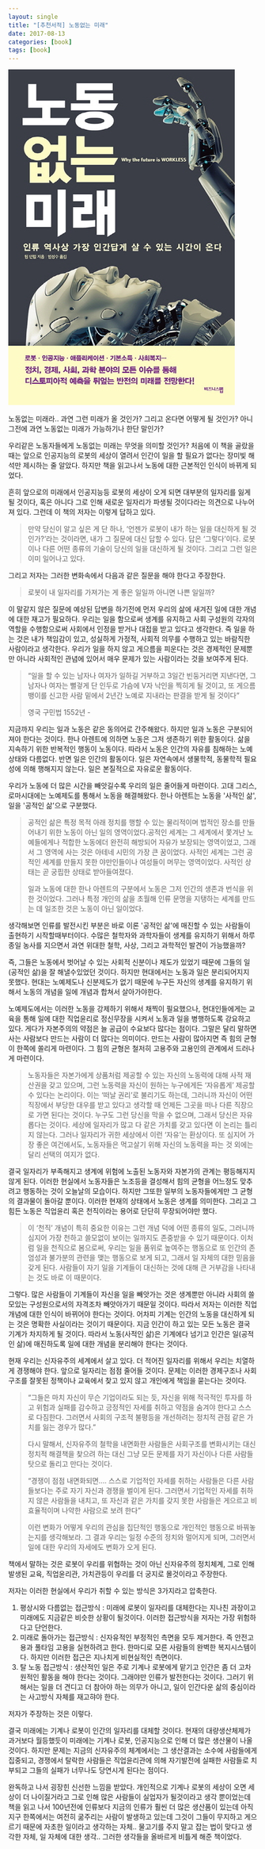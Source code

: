 ```yaml
---
layout: single
title: "[추천서적] 노동없는 미래"
date: 2017-08-13
categories: [book]
tags: [book]
---
```


![breath](/assets/images/nowork.jpg)

노동없는 미래라.. 과연 그런 미래가 올 것인가? 그리고 온다면 어떻게 될 것인가? 아니 그전에 과연 노동없는 미래가 가능하기나 한단 말인가?

우리같은 노동자들에게 노동없는 미래는 무엇을 의미할 것인가? 처음에 이 책을 골랐을 때는 앞으로 인공지능의 로봇의 세상이 열려서 인간이 일을 할 필요가 없다는 장미빛 해석만 제시하는 줄 알았다. 하지만 책을 읽고나서 노동에 대한 근본적인 인식이 바뀌게 되었다.

흔히 앞으로의 미래에서 인공지능등 로봇의 세상이 오게 되면 대부분의 일자리를 잃게 될 것이다, 혹은 아니다 그로 인해 새로운 일자리가 파생될 것이다라는 의견으로 나누어져 있다. 그런데 이 책의 저자는 이렇게 답하고 있다.

> 만약 당신이 알고 싶은 게 단 하나, ‘언젠가 로봇이 내가 하는 일을 대신하게 될 것인가?’라는 것이라면, 내가 그 질문에 대신 답할 수 있다. 답은 ‘그렇다’이다. 로봇이나 다른 어떤 종류의 기술이 당신의 일을 대신하게 될 것이다. 그리고 그런 일은 이미 일어나고 있다.

그리고 저자는 그러한 변화속에서 다음과 같은 질문을 해야 한다고 주장한다.

> 로봇이 내 일자리를 가져가는 게 좋은 일일까 아니면 나쁜 일일까?

이 말같지 않은 질문에 예상된 답변을 하기전에 먼저 우리의 삶에 새겨진 일에 대한 개념에 대한 재고가 필요하다. 우리는 일을 함으로써 생계를 유지하고 사회 구성원의 각자의 역할을 수행함으로써 사회에서 인정을 받거나 대접을 받고 있다고 생각한다. 즉 일을 하는 것은 내가 책임감이 있고, 성실하게 가정적, 사회적 의무를 수행하고 있는 바람직한 사람이라고 생각한다. 우리가 일을 하지 않고 게으름을 피운다는 것은 경제적인 문제뿐만 아니라 사회적인 관념에 있어서 매우 문제가 있는 사람이라는 것을 보여주게 된다.

> “일을 할 수 있는 남자나 여자가 일하길 거부하고 3일간 빈둥거리면 지낸다면, 그 남자나 여자는 뻘겋게 단 인두로 가슴에 V자 낙인을 찍히게 될 것이고, 또 게으름뱅이를 신고한 사람 밑에서 2년간 노예로 지내라는 판결을 받게 될 것이다”
>
> 영국 구민법 1552년 -

지금까지 우리는 일과 노동은 같은 동의어로 간주해왔다. 하지만 일과 노동은 구분되어져야 한다는 것이다. 한나 아렌트에 의하면 노동은 그저 생존하기 위한 활동이다. 삶을 지속하기 위한 반복적인 행동이 노동이다. 따라서 노동은 인간의 자유를 침해하는 노예상태와 다름없다. 반면 일은 인간의 활동이다. 일은 자연속에서 생물학적, 동물학적 필요성에 의해 행해지지 않는다. 일은 본질적으로 자유로운 활동이다.

우리가 노동에 더 많은 시간을 빼앗길수록 우리의 일은 줄어들게 마련이다. 고대 그리스, 로마시대에는 노예제도를 통해서 노동을 해결해왔다. 한나 아렌트는 노동을 '사적인 삶', 일을 '공적인 삶'으로 구분했다.

> 공적인 삶은 특정 목적 아래 정치를 행할 수 있는 물리적이며 법적인 장소를 만들어내기 위한 노동이 아닌 일의 영역이었다.공적인 세계는 그 세계에서 쫓겨난 노예들에게나 적합한 노동에더 완전히 해방되어 자유가 보장되는 영역이었고, 그래서 그 영역에 사는 것은 아테네 시민의 가장 큰 꿈이었다. 사적인 세계는 그런 공적인 세계를 만들지 못한 야만인들이나 여성들이 머무는 영역이었다. 사적인 상태는 곧 궁핍한 상태로 받아들여졌다.
>
> 일과 노동에 대한 한나 아렌트의 구분에서 노동은 그저 인간의 생존과 번식을 위한 것이었다. 그러나 특정 개인의 삶을 초월해 인류 문명을 지탱하는 세계를 만드는 데 일조한 것은 노동이 아닌 일이었다.

생각해보면 인류를 발전시킨 부분은 바로 이론 '공적인 삶'에 매진할 수 있는 사람들이 출현하기 시작할때부터이다. 수많은 철학자와 과학자들이 생계를 유지하기 위해서 하루 종일 농사를 지으면서 과연 위대한 철학, 사상, 그리고 과학적인 발견이 가능했을까?

즉, 그들은 노동에서 벗어날 수 있는 사회적 신분이나 제도가 있었기 때문에 그들의 일(공적인 삶)을 잘 해낼수있었던 것이다. 하지만 현대에서는 노동과 일은 분리되어지지 못했다. 현대는 노예제도나 신분제도가 없기 때문에 누구든 자신의 생계를 유지하기 위해서 노동의 개념을 일에 개념과 합쳐서 살아가야한다.

노예제도에서는 이러한 노동을 강제하기 위해서 채찍이 필요했으나, 현대인들에게는 교육을 통해 일에 대한 직업윤리로 정신무장을 시켜서 노동과 일을 병행하도록 강요하고 있다. 게다가 자본주의의 약점은 늘 공급이 수요보다 많다는 점이다. 그말은 달리 말하면 사는 사람보다 만드는 사람이 더 많다는 의미이다. 만드는 사람이 많아지면 즉 힘의 균형이 한쪽에 쏠리게 마련이다. 그 힘의 균형은 철저히 고용주와 고용인의 관계에서 드러나게 마련이다.

> 노동자들은 자본가에게 상품처럼 제공할 수 있는 자신의 노동력에 대해 사적 재산권을 갖고 있으며, 그런 노동력을 자신이 원하는 누구에게든 ‘자유롭게’ 제공할 수 있다는 논리이다. 이는 ‘떠날 권리’로 불리기도 하는데, 그러니까 자신이 어떤 직장에서 부당한 대우를 받고 있다고 생각할 때 언제든 그곳을 떠나 다른 직장으로 가면 된다는 것이다. 누구도 그런 당신을 막을 수 없으며, 그래서 당신은 자유롭다는 것이다. 세상에 일자리가 많고 다 같은 가치를 갖고 있다면 이 논리는 틀리지 않는다. 그러나 일자리가 귀한 세상에서 이런 ‘자유’는 환상이다. 또 심지어 가장 좋은 여건에서도, 노동자들은 먹고살기 위해 자신의 노동력을 파는 것 외에는 달리 선택의 여지가 없다.

결국 일자리가 부족해지고 생계에 위험에 노출된 노동자와 자본가의 관계는 평등해지지 않게 된다. 이러한 현실에서 노동자들은 노조등을 결성해서 힘의 균형을 어느정도 맞추려고 행동하는 것이 오늘날의 모습이다. 하지만 그또한 일부의 노동자들에게만 그 균형의 결과물이 돌아갈 뿐이다. 이러한 현재의 상태에서 노동은 생계를 의미한다. 그리고 그 힘든 노동은 직업윤리 혹은 천직이라는 용어로 단단히 무장되어야만 했다.

> 이 ‘천직’ 개념이 특히 중요한 이유는 그런 개념 덕에 어떤 종류의 일도, 그러니까 심지어 가장 천하고 쓸모없이 보이는 일까지도 존중받을 수 있기 때문이다. 이처럼 일을 천직으로 봄으로써, 우리는 일을 품위로 높여주는 행동으로 또 인간의 존엄성과 불가분의 관련을 맺는 행동으로 보게 되고, 그래서 일 자체의 대한 믿음을 갖게 된다. 사람들이 자기 일을 기계들이 대신하는 것에 대해 큰 거부감을 나타내는 것도 바로 이 때문이다.

그렇다. 많은 사람들이 기계들이 자신을 일을 빼앗가는 것은 생계뿐만 아니라 사회의 쓸모있는 구성원으로서의 자격조차 빼앗아가기 때문일 것이다. 따라서 저자는 이러한 직업개념에 대한 인식이 바뀌어야 한다는 것이다. 어차피 기계는 인간의 노동을 대신하게 되는 것은 명확한 사실이라는 것이기 때문이다. 지금 인간이 하고 있는 모든 노동은 결국 기계가 차지하게 될 것이다. 따라서 노동(사적인 삶)은 기계에다 넘기고 인간은 일(공적인 삶)에 매진하도록 일에 대한 개념을 분리해야 한다는 것이다.

현재 우리는 신자유주의 세계에서 살고 있다. 더 적어진 일자리를 위해서 우리는 치열하게 경쟁해야 한다. 앞으로 일자리는 점점 줄어들 것이다. 문제는 이러한 경제구조나 사회구조를 잘못된 정책이나 교육에서 찾고 있지 않고 개인에게 책임을 묻는다는 것이다.

> “그들은 마치 자신이 무슨 기업이라도 되는 듯, 자신을 위해 적극적인 투자를 하고 위험과 실패를 감수하고 긍정적인 자세를 취하고 약점을 숨겨야 한다고 스스로 다짐한다. 그러면서 사회의 구조적 불평등을 개선하려는 정치적 관점 같은 가치를 잃는 경우가 많다.”
>
> 다시 말해서, 신자유주의 철학을 내면화한 사람들은 사회구조를 변화시키는 대신 정치적 해결책을 찾으려 하는 대신 그냥 모든 문제를 자기 자신이나 다른 사람들 탓으로 돌리고 만다는 것이다.
>
> “경쟁이 점점 내면화되면…. 스스로 기업적인 자세를 취하는 사람들은 다른 사람들보다는 주로 자기 자신과 경쟁을 벌이게 된다. 그러면서 기업적인 자세를 취하지 않은 사람들을 내치고, 또 자신과 같은 가치를 갖지 못한 사람들은 게으르고 비효율적이며 나약한 사람으로 보려 한다”
>
> 이런 변화가 어떻게 우리의 관심을 집단적인 행동으로 개인적인 행동으로 바꿔놓는지를 생각해보라. 그 결과 우리는 일정 수준의 정치와 멀어지게 되며, 그러면서 일에 대한 우리의 자세에도 변화가 오게 된다.

책에서 말하는 것은 로봇이 우리를 위협하는 것이 아닌 신자유주의 정치체계, 그로 인해 발생된 교육, 직업윤리관, 가치관등이 우리를 더 궁지로 몰것이라고 주장한다.

저자는 이러한 현실에서 우리가 취할 수 있는 방식은 3가지라고 압축한다.

1. 평상시와 다름없는 접근방식 : 미래에 로봇이 일자리를 대체한다는 지나친 과장이고 미래에도 지금같은 비슷한 상황이 될것이다. 이러한 접근방식을 저자는 가장 위험하다고 단언한다.
2. 미래로 돌아가는 접근방식 : 신자유적인 부정적인 측면을 모두 제거한다. 즉 안전고용과 풀타임 고용을 실현하려고 한다. 한마디로 모른 사람들의 완벽한 복지시스템이다. 하지만 이러한 접근은 지나치게 비현실적인 측면이다.
3. 탈 노동 접근방식 : 생산적인 일은 주로 기계나 로봇에게 맡기고 인간은 좀 더 고차원적인 활동을 해야 한다는 것이다. 그래야만 인류가 발전한다는 것이다. 그러기 위해서는 일을 더 견디고 더 참아야 하는 의무가 아니고, 일이 인간다운 삶의 중심이라는 사고방식 자체를 재고햐야 한다.

저자가 주장하는 것은 이렇다.

결국 미래에는 기계나 로봇이 인간의 일자리를 대체할 것이다. 현재의 대량생산체제가 과거보다 월등했듯이 미래에는 기계나 로봇, 인공지능으로 인해 더 많은 생산물이 나올 것이다. 하지만 문제는 지금의 신자유주의 체계에서는 그 생산결과는 소수에 사람들에게 집중되고, 경쟁에서 탈락한 사람들은 직업윤리관에 의해 자기발전에 실패한 사람들로 치부되고 그들의 실패가 너무나도 당연시게 된다는 점이다.

완독하고 나서 굉장힌 신선한 느낌을 받았다. 개인적으로 기계나 로봇의 세상이 오면 세상이 더 나이질거라고 그로 인해 많은 사람들이 실업자가 될것이라고 생각 뿐이었는데 책을 읽고 나서 100년전에 인류보다 지금의 인류가 훨씬 더 많은 생산품이 있는데 아직 지구 한쪽에서는 여전히 굶주리는 사람이 발생하고 있는데 그것이 그들이 무지하고 게으르기 때문에 자초한 일이라고 생각하는 자체.. 물고기를 주지 말고 잡는 법이 맞다고 생각한 자체, 일 자체에 대한 생각.. 그러한 생각들을 올바르게 비틀게 해준 책이었다.
